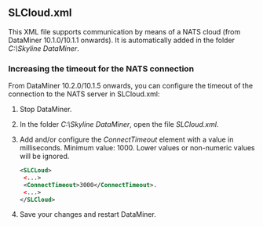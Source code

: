 ## SLCloud.xml

This XML file supports communication by means of a NATS cloud (from DataMiner 10.1.0/10.1.1 onwards). It is automatically added in the folder *C:\\Skyline DataMiner*.

### Increasing the timeout for the NATS connection

From DataMiner 10.2.0/10.1.5 onwards, you can configure the timeout of the connection to the NATS server in SLCloud.xml:

1. Stop DataMiner.

2. In the folder *C:\\Skyline DataMiner*, open the file *SLCloud.xml*.

3. Add and/or configure the *ConnectTimeout* element with a value in milliseconds. Minimum value: 1000. Lower values or non-numeric values will be ignored.

    ```xml
    <SLCLoud>
     <...>
     <ConnectTimeout>3000</ConnectTimeout>.
     <...>
    </SLCloud>
    ```

4. Save your changes and restart DataMiner.
